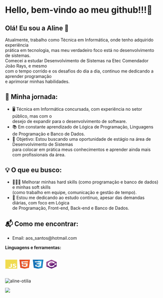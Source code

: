 # Hello, bem-vindo ao meu github!!!<g-emoji class="g-emoji" alias="wave" fallback-src="https://github.githubassets.com/images/icons/emoji/unicode/1f44b.png">👋</g-emoji></h1>
## Olá! Eu sou a Aline 👋
Atualmente, trabalho como Técnica em Informática, onde tenho adquirido experiência </br>
prática em tecnologia, mas meu verdadeiro foco está no desenvolvimento de sistemas. </br>
Comecei a estudar Desenvolvimento de Sistemas na Etec Comendador João Rays, e mesmo </br>
com o tempo corrido e os desafios do dia a dia, continuo me dedicando a aprender programação </br>
e aprimorar minhas habilidades.

## 🚀 Minha jornada:
<ul>
  <li> 🖥️ Técnica em Informática concursada, com experiência no setor público, mas com o </br>
  desejo de expandir para o desenvolvimento de software.</li>

  <li> 📚 Em constante aprendizado de Lógica de Programação, Linguagens de Programação e Banco de Dados.</li>

  <li> 🎯 Objetivo: Estou buscando uma oportunidade de estágio na área de Desenvolvimento de Sistemas </br>
  para colocar em prática meus conhecimentos e aprender ainda mais com profissionais da área.</li>
</ul>

## 💡 O que eu busco:
<ul>
  <li> 👨🏽‍💻 Melhorar minhas hard skills (como programação e banco de dados) e minhas soft skills </br>
  (como trabalho em equipe, comunicação e gestão de tempo).</li>
  <li> 🌱 Estou me dedicando ao estudo contínuo, apesar das demandas diárias, com foco em Lógica </br>
  de Programação, Front-end, Back-end e Banco de Dados.</li>
</ul>

## 📬 Como me encontrar:
<ul>
  <li>Email: aos_santos@hotmail.com</li>
</ul>

<p dir="auto"><strong>Linguagens e ferramentas:</strong></p>
<div dir="auto"><br>
  <a target="_blank" rel="noopener noreferrer nofollow" href="https://raw.githubusercontent.com/devicons/devicon/master/icons/javascript/javascript-plain.svg"><img align="center" alt="Js" height="30" width="40" src="https://raw.githubusercontent.com/devicons/devicon/master/icons/javascript/javascript-plain.svg" style="max-width: 100%;"></a>  
  <a target="_blank" rel="noopener noreferrer nofollow" href="https://raw.githubusercontent.com/devicons/devicon/master/icons/html5/html5-original.svg"><img align="center" alt="HTML" height="30" width="40" src="https://raw.githubusercontent.com/devicons/devicon/master/icons/html5/html5-original.svg" style="max-width: 100%;"></a>
  <a target="_blank" rel="noopener noreferrer nofollow" href="https://raw.githubusercontent.com/devicons/devicon/master/icons/css3/css3-original.svg"><img align="center" alt="CSS" height="30" width="40" src="https://raw.githubusercontent.com/devicons/devicon/master/icons/css3/css3-original.svg" style="max-width: 100%;"></a>  
  <a target="_blank" rel="noopener noreferrer nofollow" href="https://raw.githubusercontent.com/devicons/devicon/master/icons/csharp/csharp-original.svg"><img align="center" alt="Csharp" height="30" width="40" src="https://raw.githubusercontent.com/devicons/devicon/master/icons/csharp/csharp-original.svg" style="max-width: 100%;"></a> 
</div>

</br>

![aline-otilia](https://media0.giphy.com/media/RbDKaczqWovIugyJmW/giphy.gif?cid=ecf05e47hqoh7pszeo9cmysgdwzjsiumyzw01odux7k10f4c&rid=giphy.gif&ct=g)


<p align = "start">      
   <img alingn="center" src="https://profile-counter.glitch.me/aline-otilia/count.svg" />
 </p>
    
